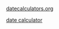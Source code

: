  <a href="https://datecalculators.org/" target="_blank">datecalculators.org</a>

 <a href="https://datecalculators.org/" target="_blank">date calculator</a>

